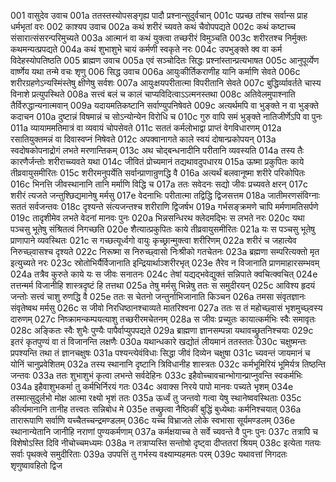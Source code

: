 001	वासुदेव उवाच
001a	ततस्तस्योपसङ्गृह्य पादौ प्रश्नान्सुदुर्वचान्
001c	पप्रच्छ तांश्च सर्वान्स प्राह धर्मभृतां वरः
002	काश्यप उवाच
002a	कथं शरीरं च्यवते कथं चैवोपपद्यते
002c	कथं कष्टाच्च संसारात्संसरन्परिमुच्यते
003a	आत्मानं वा कथं युक्त्वा तच्छरीरं विमुञ्चति
003c	शरीरतश्च निर्मुक्तः कथमन्यत्प्रपद्यते
004a	कथं शुभाशुभे चायं कर्मणी स्वकृते नरः
004c	उपभुङ्क्ते क्व वा कर्म विदेहस्योपतिष्ठति
005	ब्राह्मण उवाच
005a	एवं सञ्चोदितः सिद्धः प्रश्नांस्तान्प्रत्यभाषत
005c	आनुपूर्व्येण वार्ष्णेय यथा तन्मे वचः शृणु
006	सिद्ध उवाच
006a	आयुःकीर्तिकराणीह यानि कर्माणि सेवते
006c	शरीरग्रहणेऽन्यस्मिंस्तेषु क्षीणेषु सर्वशः
007a	आयुःक्षयपरीतात्मा विपरीतानि सेवते
007c	बुद्धिर्व्यावर्तते चास्य विनाशे प्रत्युपस्थिते
008a	सत्त्वं बलं च कालं चाप्यविदित्वाऽऽत्मनस्तथा
008c	अतिवेलमुपाश्नाति तैर्विरुद्धान्यनात्मवान्
009a	यदायमतिकष्टानि सर्वाण्युपनिषेवते
009c	अत्यर्थमपि वा भुङ्क्ते न वा भुङ्क्ते कदाचन
010a	दुष्टान्नं विषमान्नं च सोऽन्योन्येन विरोधि च
010c	गुरु वापि समं भुङ्क्ते नातिजीर्णेऽपि वा पुनः
011a	व्यायाममतिमात्रं वा व्यवायं चोपसेवते
011c	सततं कर्मलोभाद्वा प्राप्तं वेगविधारणम्
012a	रसातियुक्तमन्नं वा दिवास्वप्नं निषेवते
012c	अपक्वानागते काले स्वयं दोषान्प्रकोपयन्
013a	स्वदोषकोपनाद्रोगं लभते मरणान्तिकम्
013c	अथ चोद्बन्धनादीनि परीतानि व्यवस्यति
014a	तस्य तैः कारणैर्जन्तोः शरीराच्च्यवते यथा
014c	जीवितं प्रोच्यमानं तद्यथावदुपधारय
015a	ऊष्मा प्रकुपितः काये तीव्रवायुसमीरितः
015c	शरीरमनुपर्येति सर्वान्प्राणान्रुणद्धि वै
016a	अत्यर्थं बलवानूष्मा शरीरे परिकोपितः
016c	भिनत्ति जीवस्थानानि तानि मर्माणि विद्धि च
017a	ततः सवेदनः सद्यो जीवः प्रच्यवते क्षरन्
017c	शरीरं त्यजते जन्तुश्छिद्यमानेषु मर्मसु
017e	वेदनाभिः परीतात्मा तद्विद्धि द्विजसत्तम
018a	जातीमरणसंविग्नाः सततं सर्वजन्तवः
018c	दृश्यन्ते संत्यजन्तश्च शरीराणि द्विजर्षभ
019a	गर्भसङ्क्रमणे चापि मर्मणामतिसर्पणे
019c	तादृशीमेव लभते वेदनां मानवः पुनः
020a	भिन्नसन्धिरथ क्लेदमद्भिः स लभते नरः
020c	यथा पञ्चसु भूतेषु संश्रितत्वं निगच्छति
020e	शैत्यात्प्रकुपितः काये तीव्रवायुसमीरितः
021a	यः स पञ्चसु भूतेषु प्राणापाने व्यवस्थितः
021c	स गच्छत्यूर्ध्वगो वायुः कृच्छ्रान्मुक्त्वा शरीरिणम्
022a	शरीरं च जहात्येव निरुच्छ्वासश्च दृश्यते
022c	निरूष्मा स निरुच्छ्वासो निःश्रीको गतचेतनः
023a	ब्रह्मणा सम्परित्यक्तो मृत इत्युच्यते नरः
023c	स्रोतोभिर्यैर्विजानाति इन्द्रियार्थाञ्शरीरभृत्
023e	तैरेव न विजानाति प्राणमाहारसम्भवम्
024a	तत्रैव कुरुते काये यः स जीवः सनातनः
024c	तेषां यद्यद्भवेद्युक्तं सन्निपाते क्वचित्क्वचित्
024e	तत्तन्मर्म विजानीहि शास्त्रदृष्टं हि तत्तथा
025a	तेषु मर्मसु भिन्नेषु ततः स समुदीरयन्
025c	आविश्य हृदयं जन्तोः सत्त्वं चाशु रुणद्धि वै
025e	ततः स चेतनो जन्तुर्नाभिजानाति किञ्चन
026a	तमसा संवृतज्ञानः संवृतेष्वथ मर्मसु
026c	स जीवो निरधिष्ठानश्चाव्यते मातरिश्वना
027a	ततः स तं महोच्छ्वासं भृशमुच्छ्वस्य दारुणम्
027c	निष्क्रामन्कम्पयत्याशु तच्छरीरमचेतनम्
028a	स जीवः प्रच्युतः कायात्कर्मभिः स्वैः समावृतः
028c	अङ्कितः स्वैः शुभैः पुण्यैः पापैर्वाप्युपपद्यते
029a	ब्राह्मणा ज्ञानसम्पन्ना यथावच्छ्रुतनिश्चयाः
029c	इतरं कृतपुण्यं वा तं विजानन्ति लक्षणैः
030a	यथान्धकारे खद्योतं लीयमानं ततस्ततः
030c	चक्षुष्मन्तः प्रपश्यन्ति तथा तं ज्ञानचक्षुषः
031a	पश्यन्त्येवंविधाः सिद्धा जीवं दिव्येन चक्षुषा
031c	च्यवन्तं जायमानं च योनिं चानुप्रवेशितम्
032a	तस्य स्थानानि दृष्टानि त्रिविधानीह शास्त्रतः
032c	कर्मभूमिरियं भूमिर्यत्र तिष्ठन्ति जन्तवः
033a	ततः शुभाशुभं कृत्वा लभन्ते सर्वदेहिनः
033c	इहैवोच्चावचान्भोगान्प्राप्नुवन्ति स्वकर्मभिः
034a	इहैवाशुभकर्मा तु कर्मभिर्निरयं गतः
034c	अवाक्स निरये पापो मानवः पच्यते भृशम्
034e	तस्मात्सुदुर्लभो मोक्ष आत्मा रक्ष्यो भृशं ततः
035a	ऊर्ध्वं तु जन्तवो गत्वा येषु स्थानेष्ववस्थिताः
035c	कीर्त्यमानानि तानीह तत्त्वतः सन्निबोध मे
035e	तच्छ्रुत्वा नैष्ठिकीं बुद्धिं बुध्येथाः कर्मनिश्चयात्
036a	तारारूपाणि सर्वाणि यच्चैतच्चन्द्रमण्डलम्
036c	यच्च विभ्राजते लोके स्वभासा सूर्यमण्डलम्
036e	स्थानान्येतानि जानीहि नराणां पुण्यकर्मणाम्
037a	कर्मक्षयाच्च ते सर्वे च्यवन्ते वै पुनः पुनः
037c	तत्रापि च विशेषोऽस्ति दिवि नीचोच्चमध्यमः
038a	न तत्राप्यस्ति सन्तोषो दृष्ट्वा दीप्ततरां श्रियम्
038c	इत्येता गतयः सर्वाः पृथक्त्वे समुदीरिताः
039a	उपपत्तिं तु गर्भस्य वक्ष्याम्यहमतः परम्
039c	यथावत्तां निगदतः शृणुष्वावहितो द्विज
